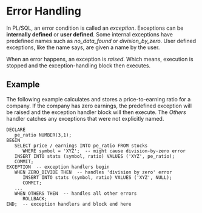 # Error Handling

In PL/SQL, an error condition is called an *exception*. Exceptions can be **internally defined** or **user defined**.
Some internal exceptions have predefined names such as *no_data_found* or *division_by_zero*. User defined exceptions, like the name says, are given a name by the user.

When an error happens, an exception is *raised*. Which means, execution is stopped and the exception-handling block then executes.

## Example
The following example calculates and stores a price-to-earning ratio for a company. 
If the company has zero earnings, the predefined exception will be raised and the exception handler block will then execute.
The *Others* handler catches any exceptions that were not explicitly named.

```PLSQL
DECLARE
   pe_ratio NUMBER(3,1);
BEGIN
   SELECT price / earnings INTO pe_ratio FROM stocks
      WHERE symbol = 'XYZ';  -- might cause division-by-zero error
   INSERT INTO stats (symbol, ratio) VALUES ('XYZ', pe_ratio);
   COMMIT;
EXCEPTION  -- exception handlers begin
   WHEN ZERO_DIVIDE THEN  -- handles 'division by zero' error
      INSERT INTO stats (symbol, ratio) VALUES ('XYZ', NULL);
      COMMIT;
   ...
   WHEN OTHERS THEN  -- handles all other errors
      ROLLBACK;
END;  -- exception handlers and block end here
```
